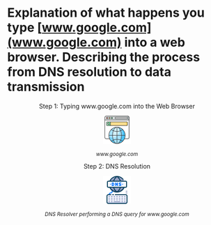 # Explanation of what happens you type 	[www.google.com](www.google.com) into a web browser. Describing the process from DNS resolution to data transmission

<div style="text-align: center;">
  Step 1: Typing www.google.com into the Web Browser

  ![Web Browser Image](Networking/images/webbrowserpng.png)

<p style="font-size: smaller;"><em>www.google.com</em></p>

</div>

<div style="text-align: center;">
  Step 2: DNS Resolution
  
![Web Browser Image](Networking/images/dnsresolver.png)

<p style="font-size: smaller;"><em>DNS Resolver performing a DNS query for www.google.com</em></p>

</div>